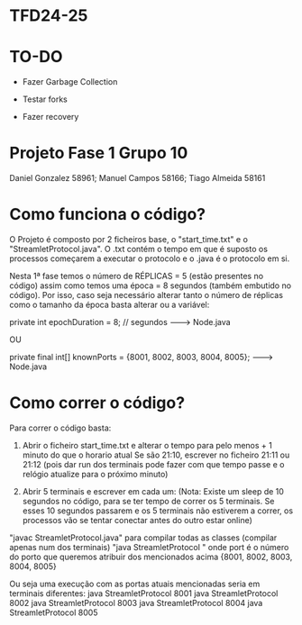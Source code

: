 # TFD24-25

# TO-DO

- Fazer Garbage Collection

- Testar forks

- Fazer recovery

# Projeto Fase 1 Grupo 10

Daniel Gonzalez 58961; Manuel Campos 58166; Tiago Almeida 58161

# Como funciona o código?

O Projeto é composto por 2 ficheiros base, o "start_time.txt" e o "StreamletProtocol.java".
O .txt contém o tempo em que é suposto os processos começarem a executar o protocolo e o .java é o protocolo em si.

Nesta 1ª fase temos o número de RÉPLICAS = 5 (estão presentes no código) assim como temos uma época = 8 segundos (também embutido no código).
Por isso, caso seja necessário alterar tanto o número de réplicas como o tamanho da época basta alterar ou a variável:

private int epochDuration = 8; // segundos ---> Node.java

OU

private final int[] knownPorts = {8001, 8002, 8003, 8004, 8005}; ---> Node.java

# Como correr o código?

Para correr o código basta:

1. Abrir o ficheiro start_time.txt e alterar o tempo para pelo menos + 1 minuto do que o horario atual
   Se são 21:10, escrever no ficheiro 21:11 ou 21:12 (pois dar run dos terminais pode fazer com que tempo passe e o relógio atualize para o próximo minuto)

2. Abrir 5 terminais e escrever em cada um:
   (Nota: Existe um sleep de 10 segundos no código, para se ter tempo de correr os 5 terminais. Se esses 10 segundos passarem e os 5 terminais não estiverem a correr, os processos vão se tentar conectar antes do outro estar online)

"javac StreamletProtocol.java" para compilar todas as classes (compilar apenas num dos terminais)
"java StreamletProtocol <port>" onde port é o número do porto que queremos atribuir dos mencionados acima {8001, 8002, 8003, 8004, 8005}

Ou seja uma execução com as portas atuais mencionadas seria em terminais diferentes:
java StreamletProtocol 8001
java StreamletProtocol 8002
java StreamletProtocol 8003
java StreamletProtocol 8004
java StreamletProtocol 8005
